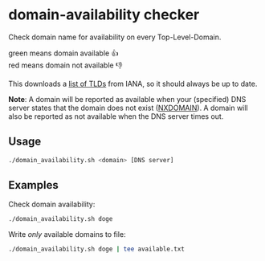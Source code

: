 # domain-availability checker
Check domain name for availability on every Top-Level-Domain.

green means domain available :+1:  
red means domain not available :-1:

This downloads a [list of TLDs](https://data.iana.org/TLD/tlds-alpha-by-domain.txt) from IANA, so it should always be up to date.

**Note**: A domain will be reported as available when your (specified) DNS server states that the domain does not exist
([NXDOMAIN](https://tools.ietf.org/html/rfc2308#section-2.1)). A domain will also be reported as not available when the DNS server times out.

## Usage

```bash
./domain_availability.sh <domain> [DNS server]
```

## Examples
Check domain availability:
```bash
./domain_availability.sh doge
```

Write _only_ available domains to file:
```bash
./domain_availability.sh doge | tee available.txt
```